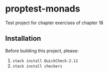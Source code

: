 # proptest-monads

Test project for chapter exercises of chapter 18

## Installation

Before building this project, please:

1. `stack install QuickCheck-2.11`
2. `stack install checkers`

